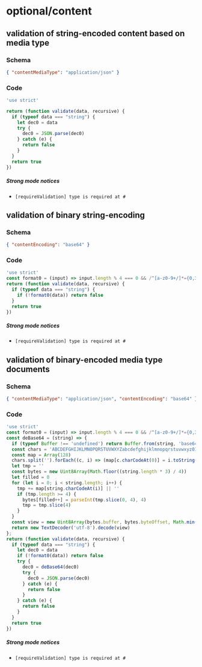 # optional/content

## validation of string-encoded content based on media type

### Schema

```json
{ "contentMediaType": "application/json" }
```

### Code

```js
'use strict'

return (function validate(data, recursive) {
  if (typeof data === "string") {
    let dec0 = data
    try {
      dec0 = JSON.parse(dec0)
    } catch (e) {
      return false
    }
  }
  return true
})
```

##### Strong mode notices

 * `[requireValidation] type is required at #`


## validation of binary string-encoding

### Schema

```json
{ "contentEncoding": "base64" }
```

### Code

```js
'use strict'
const format0 = (input) => input.length % 4 === 0 && /^[a-z0-9+/]*={0,3}$/i.test(input);
return (function validate(data, recursive) {
  if (typeof data === "string") {
    if (!format0(data)) return false
  }
  return true
})
```

##### Strong mode notices

 * `[requireValidation] type is required at #`


## validation of binary-encoded media type documents

### Schema

```json
{ "contentMediaType": "application/json", "contentEncoding": "base64" }
```

### Code

```js
'use strict'
const format0 = (input) => input.length % 4 === 0 && /^[a-z0-9+/]*={0,3}$/i.test(input);
const deBase64 = (string) => {
  if (typeof Buffer !== 'undefined') return Buffer.from(string, 'base64').toString('utf-8')
  const chars = 'ABCDEFGHIJKLMNOPQRSTUVWXYZabcdefghijklmnopqrstuvwxyz0123456789+/'
  const map = Array(128)
  chars.split('').forEach((c, i) => (map[c.charCodeAt(0)] = i.toString(4).padStart(3, 0)))
  let tmp = ''
  const bytes = new Uint8Array(Math.floor((string.length * 3) / 4))
  let filled = 0
  for (let i = 0; i < string.length; i++) {
    tmp += map[string.charCodeAt(i)] || ''
    if (tmp.length >= 4) {
      bytes[filled++] = parseInt(tmp.slice(0, 4), 4)
      tmp = tmp.slice(4)
    }
  }
  const view = new Uint8Array(bytes.buffer, bytes.byteOffset, Math.min(filled, bytes.length))
  return new TextDecoder('utf-8').decode(view)
};
return (function validate(data, recursive) {
  if (typeof data === "string") {
    let dec0 = data
    if (!format0(data)) return false
    try {
      dec0 = deBase64(dec0)
      try {
        dec0 = JSON.parse(dec0)
      } catch (e) {
        return false
      }
    } catch (e) {
      return false
    }
  }
  return true
})
```

##### Strong mode notices

 * `[requireValidation] type is required at #`


